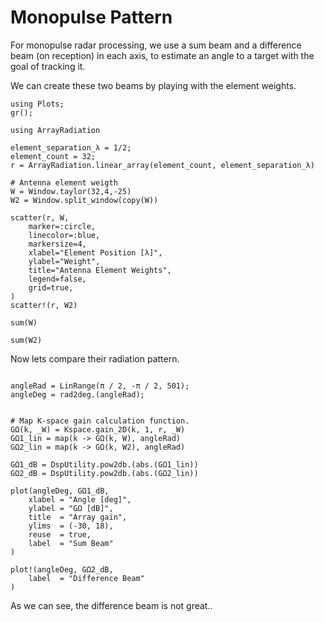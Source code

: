 # Monopulse Pattern

For monopulse radar processing, we use a sum beam and a difference beam (on reception) in each axis, to estimate an angle to a target with the goal of tracking it.

We can create these two beams by playing with the element weights.

``` @example WindowWeights
using Plots;
gr();

using ArrayRadiation

element_separation_λ = 1/2;
element_count = 32;
r = ArrayRadiation.linear_array(element_count, element_separation_λ)

# Antenna element weigth
W = Window.taylor(32,4,-25)
W2 = Window.split_window(copy(W))

scatter(r, W, 
    marker=:circle, 
    linecolor=:blue, 
    markersize=4, 
    xlabel="Element Position [λ]", 
    ylabel="Weight", 
    title="Antenna Element Weights", 
    legend=false, 
    grid=true,
)
scatter!(r, W2)
```

``` @example WindowWeights
sum(W)
```

``` @example WindowWeights
sum(W2)
```

Now lets compare their radiation pattern.

``` @example WindowWeights

angleRad = LinRange(π / 2, -π / 2, 501);
angleDeg = rad2deg.(angleRad);


# Map K-space gain calculation function.
GΩ(k, _W) = Kspace.gain_2D(k, 1, r, _W)
GΩ1_lin = map(k -> GΩ(k, W), angleRad)
GΩ2_lin = map(k -> GΩ(k, W2), angleRad)

GΩ1_dB = DspUtility.pow2db.(abs.(GΩ1_lin))
GΩ2_dB = DspUtility.pow2db.(abs.(GΩ2_lin))

plot(angleDeg, GΩ1_dB,
    xlabel = "Angle [deg]",
    ylabel = "GΩ [dB]",
    title  = "Array gain",
    ylims  = (-30, 18),
    reuse  = true,
    label  = "Sum Beam"
)

plot!(angleDeg, GΩ2_dB, 
    label  = "Difference Beam"
)

```

As we can see, the difference beam is not great..
